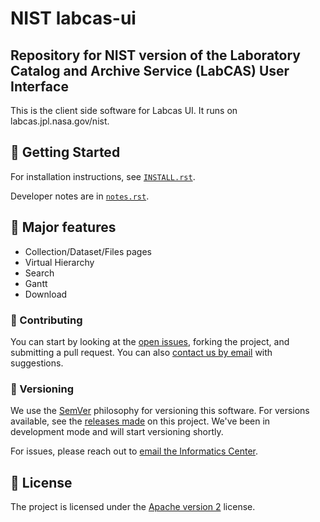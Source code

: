 # NIST labcas-ui

## Repository for NIST version of the Laboratory Catalog and Archive Service (LabCAS) User Interface

This is the client side software for Labcas UI. It runs on labcas.jpl.nasa.gov/nist.

## 🚗 Getting Started

For installation instructions, see [`INSTALL.rst`](INSTALL.rst).

Developer notes are in [`notes.rst`](notes.rst).

## 📀 Major features

* Collection/Dataset/Files pages
* Virtual Hierarchy
* Search
* Gantt
* Download

### 👥 Contributing

You can start by looking at the [open issues](https://github.com/orgs/NIST-JPL/projects/1/views/1), forking the project, and submitting a pull request. You can also [contact us by email](mailto:ic-portal@jpl.nasa.gov) with suggestions.

### 🔢 Versioning

We use the [SemVer](https://semver.org/) philosophy for versioning this software. For versions available, see the [releases made](https://github.com/NIST-JPL/labcas-ui/releases) on this project. We've been in development mode and will start versioning shortly.

For issues, please reach out to [email the Informatics Center](mailto:ic-portal@jpl.nasa.gov).

## 📃 License

The project is licensed under the [Apache version 2](LICENSE.txt) license.
